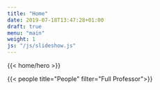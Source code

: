 ```yaml
---
title: "Home"
date: 2019-07-18T13:47:28+01:00
draft: true
menu: "main"
weight: 1
js: "/js/slideshow.js"
---
```

<!-- IMPORTANT NOTE: 
When using multiple shortcodes like below, there must be a 
blank line between them. Otherwise, HUGO adds some empty 
<p></p> tags. Make sure to check the generated HTML! 
-->

{{< home/hero >}}

{{< people title="People" filter="Full Professor">}}
